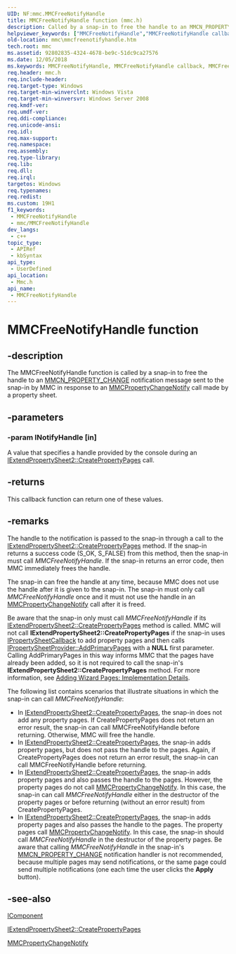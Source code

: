 ```yaml
---
UID: NF:mmc.MMCFreeNotifyHandle
title: MMCFreeNotifyHandle function (mmc.h)
description: Called by a snap-in to free the handle to an MMCN_PROPERTY_CHANGE notification message sent to the snap-in by MMC in response to an MMCPropertyChangeNotify call made by a property sheet.
helpviewer_keywords: ["MMCFreeNotifyHandle","MMCFreeNotifyHandle callback","MMCFreeNotifyHandle callback function [MMC]","_slate_mmcfreenotifyhandle","mmc.mmcfreenotifyhandle","mmc/MMCFreeNotifyHandle"]
old-location: mmc\mmcfreenotifyhandle.htm
tech.root: mmc
ms.assetid: 92802835-4324-4678-be9c-51dc9ca27576
ms.date: 12/05/2018
ms.keywords: MMCFreeNotifyHandle, MMCFreeNotifyHandle callback, MMCFreeNotifyHandle callback function [MMC], _slate_mmcfreenotifyhandle, mmc.mmcfreenotifyhandle, mmc/MMCFreeNotifyHandle
req.header: mmc.h
req.include-header: 
req.target-type: Windows
req.target-min-winverclnt: Windows Vista
req.target-min-winversvr: Windows Server 2008
req.kmdf-ver: 
req.umdf-ver: 
req.ddi-compliance: 
req.unicode-ansi: 
req.idl: 
req.max-support: 
req.namespace: 
req.assembly: 
req.type-library: 
req.lib: 
req.dll: 
req.irql: 
targetos: Windows
req.typenames: 
req.redist: 
ms.custom: 19H1
f1_keywords:
 - MMCFreeNotifyHandle
 - mmc/MMCFreeNotifyHandle
dev_langs:
 - c++
topic_type:
 - APIRef
 - kbSyntax
api_type:
 - UserDefined
api_location:
 - Mmc.h
api_name:
 - MMCFreeNotifyHandle
---
```


# MMCFreeNotifyHandle function


## -description

The 
MMCFreeNotifyHandle function is called by a snap-in to free the handle to an 
<a href="https://docs.microsoft.com/previous-versions/windows/desktop/mmc/mmcn-property-change">MMCN_PROPERTY_CHANGE</a> notification message sent to the snap-in by MMC in response to an 
<a href="https://docs.microsoft.com/windows/desktop/api/mmc/nf-mmc-mmcpropertychangenotify">MMCPropertyChangeNotify</a> call made by a property sheet.

## -parameters

### -param lNotifyHandle [in]

A value that specifies a handle provided by the console during an 
<a href="https://docs.microsoft.com/previous-versions/windows/desktop/legacy/aa814847(v=vs.85)">IExtendPropertySheet2::CreatePropertyPages</a> call.

## -returns

This callback function can return one of these values.

## -remarks

The handle to the notification is passed to the snap-in through a call to the 
<a href="https://docs.microsoft.com/previous-versions/windows/desktop/legacy/aa814847(v=vs.85)">IExtendPropertySheet2::CreatePropertyPages</a> method. If the snap-in returns a success code (S_OK, S_FALSE) from this method, then the snap-in must call 
<i>MMCFreeNotifyHandle</i>. If the snap-in returns an error code, then MMC immediately frees the handle.

The snap-in can free the handle at any time, because MMC does not use the handle after it is given to the snap-in. The snap-in must only call 
<i>MMCFreeNotifyHandle</i> once and it must not use the handle in an 
<a href="https://docs.microsoft.com/windows/desktop/api/mmc/nf-mmc-mmcpropertychangenotify">MMCPropertyChangeNotify</a> call after it is freed.

Be aware that the snap-in only must call 
<i>MMCFreeNotifyHandle</i> if its 
<a href="https://docs.microsoft.com/previous-versions/windows/desktop/legacy/aa814847(v=vs.85)">IExtendPropertySheet2::CreatePropertyPages</a> method is called. MMC will not call <b>IExtendPropertySheet2::CreatePropertyPages</b> if the snap-in uses 
<a href="https://docs.microsoft.com/windows/desktop/api/mmc/nn-mmc-ipropertysheetcallback">IPropertySheetCallback</a> to add property pages and then calls <a href="https://docs.microsoft.com/windows/desktop/api/mmc/nf-mmc-ipropertysheetprovider-addprimarypages">IPropertySheetProvider::AddPrimaryPages</a> with a <b>NULL</b> first parameter. Calling 
AddPrimaryPages in this way informs MMC that the pages have already been added, so it is not required to call the snap-in's <b>IExtendPropertySheet2::CreatePropertyPages</b> method. For more information, see 
<a href="https://docs.microsoft.com/previous-versions/windows/desktop/mmc/adding-wizard-pages-implementation-details">Adding Wizard Pages: Implementation Details</a>.

The following list contains scenarios that illustrate situations in which the snap-in can call 
<i>MMCFreeNotifyHandle</i>:

<ul>
<li>In <a href="https://docs.microsoft.com/previous-versions/windows/desktop/legacy/aa814847(v=vs.85)">IExtendPropertySheet2::CreatePropertyPages</a>, the snap-in does not add any property pages. If 
CreatePropertyPages does not return an error result, the snap-in can call 
MMCFreeNotifyHandle before returning. Otherwise, MMC will free the handle.</li>
<li>In <a href="https://docs.microsoft.com/previous-versions/windows/desktop/legacy/aa814847(v=vs.85)">IExtendPropertySheet2::CreatePropertyPages</a>, the snap-in adds property pages, but does not pass the handle to the pages. Again, if 
CreatePropertyPages does not return an error result, the snap-in can call 
MMCFreeNotifyHandle before returning.</li>
<li>In <a href="https://docs.microsoft.com/previous-versions/windows/desktop/legacy/aa814847(v=vs.85)">IExtendPropertySheet2::CreatePropertyPages</a>, the snap-in adds property pages and also passes the handle to the pages. However, the property pages do not call 
<a href="https://docs.microsoft.com/windows/desktop/api/mmc/nf-mmc-mmcpropertychangenotify">MMCPropertyChangeNotify</a>. In this case, the snap-in can call 
<i>MMCFreeNotifyHandle</i> either in the destructor of the property pages or before returning (without an error result) from 
CreatePropertyPages.</li>
<li>In <a href="https://docs.microsoft.com/previous-versions/windows/desktop/legacy/aa814847(v=vs.85)">IExtendPropertySheet2::CreatePropertyPages</a>, the snap-in adds property pages and also passes the handle to the pages. The property pages call 
<a href="https://docs.microsoft.com/windows/desktop/api/mmc/nf-mmc-mmcpropertychangenotify">MMCPropertyChangeNotify</a>. In this case, the snap-in should call 
<i>MMCFreeNotifyHandle</i> in the destructor of the property pages. Be aware that calling 
<i>MMCFreeNotifyHandle</i> in the snap-in's <a href="https://docs.microsoft.com/previous-versions/windows/desktop/mmc/mmcn-property-change">MMCN_PROPERTY_CHANGE</a> notification handler is not recommended, because multiple pages may send notifications, or the same page could send multiple notifications (one each time the user clicks the <b>Apply</b> button).</li>
</ul>

## -see-also

<a href="https://docs.microsoft.com/windows/desktop/api/mmc/nn-mmc-icomponent">IComponent</a>



<a href="https://docs.microsoft.com/previous-versions/windows/desktop/legacy/aa814847(v=vs.85)">IExtendPropertySheet2::CreatePropertyPages</a>



<a href="https://docs.microsoft.com/windows/desktop/api/mmc/nf-mmc-mmcpropertychangenotify">MMCPropertyChangeNotify</a>

